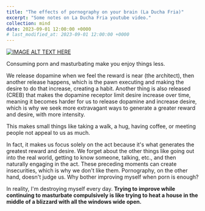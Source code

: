 ```yaml
---
title: "The effects of pornography on your brain (La Ducha Fria)"
excerpt: "Some notes on La Ducha Fria youtube video."
collection: mind
date: 2023-09-01 12:00:00 +0000
# last_modified_at: 2023-09-01 12:00:00 +0000
---
```


[![IMAGE ALT TEXT HERE](https://img.youtube.com/vi/cjhapE5Y5k4/0.jpg)](https://www.youtube.com/watch?v=cjhapE5Y5k4&ab_channel=LaDuchaFr%C3%ADa)

Consuming porn and masturbating make you enjoy things less.

We release dopamine when we feel the reward is near (the architect), then another release happens, which is the pawn executing and making the desire to do that increase, creating a habit. Another thing is also released (CREB) that makes the dopamine receptor limit desire increase over time, meaning it becomes harder for us to release dopamine and increase desire, which is why we seek more extravagant ways to generate a greater reward and desire, with more intensity.

This makes small things like taking a walk, a hug, having coffee, or meeting people not appeal to us as much.

In fact, it makes us focus solely on the act because it's what generates the greatest reward and desire. We forget about the other things like going out into the real world, getting to know someone, talking, etc., and then naturally engaging in the act. These preceding moments can create insecurities, which is why we don't like them. Pornography, on the other hand, doesn't judge us. Why bother improving myself when porn is enough?

In reality, I'm destroying myself every day. **Trying to improve while continuing to masturbate compulsively is like trying to heat a house in the middle of a blizzard with all the windows wide open.**